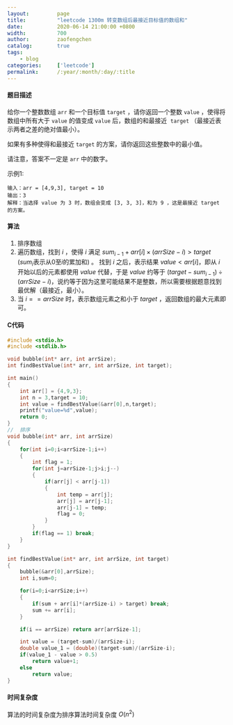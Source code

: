 ```yaml
---
layout:         page
title:          "leetcode 1300m 转变数组后最接近目标值的数组和"
date:           2020-06-14 21:00:00 +0800
width:          700
author:         zaofengchen
catalog:        true
tags:
    - blog
categories:     ['leetcode']
permalink:      /:year/:month/:day/:title
---
```


<!-- 渲染公式 -->
<script src="{{ site.url }}/static/js/MathJax.js?config=TeX-AMS-MML_HTMLorMML" type="text/javascript"></script>
<script type="text/x-mathjax-config">
    MathJax.Hub.Config({
        tex2jax: {
        skipTags: ['script', 'noscript', 'style', 'textarea', 'pre'],
        inlineMath: [['$','$']]
        }
    });
</script>
<!-- 渲染公式 -->

#### 题目描述
给你一个整数数组 `arr` 和一个目标值 `target` ，请你返回一个整数 `value` ，使得将数组中所有大于 `value` 的值变成 `value` 后，数组的和最接近  `target` （最接近表示两者之差的绝对值最小）。

如果有多种使得和最接近 `target` 的方案，请你返回这些整数中的最小值。

请注意，答案不一定是 `arr` 中的数字。


示例1:
```
输入：arr = [4,9,3], target = 10
输出：3
解释：当选择 value 为 3 时，数组会变成 [3, 3, 3]，和为 9 ，这是最接近 target 的方案。
```

#### 算法
1. 排序数组
2. 遍历数组，找到 $i$ ，使得 $i$ 满足 $sum_{i-1} + arr[i] \times (arrSize - i) > target$ $(sum_i$表示从$0$至$i$的累加和$)$ 。
找到 $i$ 之后，表示结果 $value < arr[i]$，即从 $i$ 开始以后的元素都使用 $value$ 代替，于是 $value$ 约等于 $(target-sum_{i-1}) \div (arrSize - i)$，说约等于因为这里可能结果不是整数，所以需要根据题意找到最优解（最接近，最小）。
3. 当 $i==arrSize$ 时，表示数组元素之和小于 $target$ ，返回数组的最大元素即可。


#### C代码

```C
#include <stdio.h>
#include <stdlib.h>

void bubble(int* arr, int arrSize);
int findBestValue(int* arr, int arrSize, int target);

int main()
{
    int arr[] = {4,9,3};
    int n = 3,target = 10;
    int value = findBestValue(&arr[0],n,target);
    printf("value=%d",value);
    return 0;
}
//  排序
void bubble(int* arr, int arrSize)
{
    for(int i=0;i<arrSize-1;i++)
    {
        int flag = 1;
        for(int j=arrSize-1;j>i;j--)
        {
            if(arr[j] < arr[j-1])
            {
                int temp = arr[j];
                arr[j] = arr[j-1];
                arr[j-1] = temp;
                flag = 0;
            }
        }
        if(flag == 1) break;
    }
}

int findBestValue(int* arr, int arrSize, int target)
{
    bubble(&arr[0],arrSize);
    int i,sum=0;

    for(i=0;i<arrSize;i++)
    {
        if(sum + arr[i]*(arrSize-i) > target) break;
        sum += arr[i];
    }

    if(i == arrSize) return arr[arrSize-1];

    int value = (target-sum)/(arrSize-i);
    double value_1 = (double)(target-sum)/(arrSize-i);
    if(value_1 - value > 0.5)
        return value+1;
    else
        return value;
}
```

#### 时间复杂度

算法的时间复杂度为排序算法时间复杂度 $O(n^2)$


